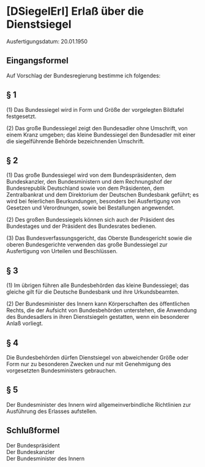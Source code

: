 # [DSiegelErl] Erlaß über die Dienstsiegel

Ausfertigungsdatum: 20.01.1950

 

## Eingangsformel

Auf Vorschlag der Bundesregierung bestimme ich folgendes:


## § 1

(1) Das Bundessiegel wird in Form und Größe der vorgelegten Bildtafel festgesetzt.

(2) Das große Bundessiegel zeigt den Bundesadler ohne Umschrift, von einem Kranz umgeben; das kleine Bundessiegel den Bundesadler mit einer die siegelführende Behörde bezeichnenden Umschrift.


## § 2

(1) Das große Bundessiegel wird von dem Bundespräsidenten, dem Bundeskanzler, den Bundesministern und dem Rechnungshof der Bundesrepublik Deutschland sowie von dem Präsidenten, dem Zentralbankrat und dem Direktorium der Deutschen Bundesbank geführt; es wird bei feierlichen Beurkundungen, besonders bei Ausfertigung von Gesetzen und Verordnungen, sowie bei Bestallungen angewendet.

(2) Des großen Bundessiegels können sich auch der Präsident des Bundestages und der Präsident des Bundesrates bedienen.

(3) Das Bundesverfassungsgericht, das Oberste Bundesgericht sowie die oberen Bundesgerichte verwenden das große Bundessiegel zur Ausfertigung von Urteilen und Beschlüssen.


## § 3

(1) Im übrigen führen alle Bundesbehörden das kleine Bundessiegel; das gleiche gilt für die Deutsche Bundesbank und ihre Urkundsbeamten.

(2) Der Bundesminister des Innern kann Körperschaften des öffentlichen Rechts, die der Aufsicht von Bundesbehörden unterstehen, die Anwendung des Bundesadlers in ihren Dienstsiegeln gestatten, wenn ein besonderer Anlaß vorliegt.


## § 4

Die Bundesbehörden dürfen Dienstsiegel von abweichender Größe oder Form nur zu besonderen Zwecken und nur mit Genehmigung des vorgesetzten Bundesministers gebrauchen.


## § 5

Der Bundesminister des Innern wird allgemeinverbindliche Richtlinien zur Ausführung des Erlasses aufstellen.


## Schlußformel

Der Bundespräsident  
Der Bundeskanzler  
Der Bundesminister des Innern
